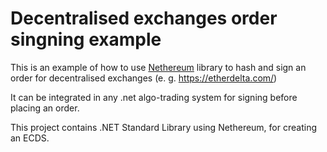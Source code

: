Decentralised exchanges order singning example
==============================================

This is an example of how to use [Nethereum](https://github.com/Nethereum/Nethereum) library to hash and sign an order for decentralised exchanges (e. g. https://etherdelta.com/)

It can be integrated in any .net algo-trading system for signing before placing an order.

This project contains .NET Standard Library using Nethereum, for creating an ECDS. 
